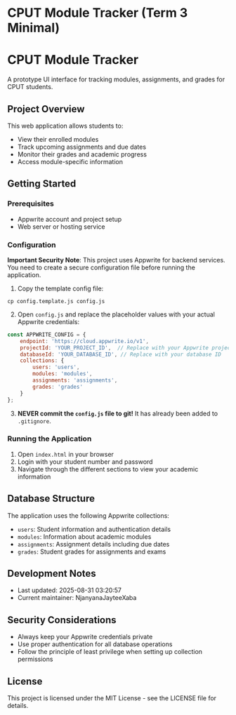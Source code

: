 # CPUT Module Tracker (Term 3 Minimal)

# CPUT Module Tracker

A prototype UI interface for tracking modules, assignments, and grades for CPUT students.

## Project Overview

This web application allows students to:
- View their enrolled modules
- Track upcoming assignments and due dates
- Monitor their grades and academic progress
- Access module-specific information

## Getting Started

### Prerequisites
- Appwrite account and project setup
- Web server or hosting service

### Configuration

**Important Security Note**: This project uses Appwrite for backend services. You need to create a secure configuration file before running the application.

1. Copy the template config file:
```
cp config.template.js config.js
```

2. Open `config.js` and replace the placeholder values with your actual Appwrite credentials:
```javascript
const APPWRITE_CONFIG = {
    endpoint: 'https://cloud.appwrite.io/v1',
    projectId: 'YOUR_PROJECT_ID',  // Replace with your Appwrite project ID
    databaseId: 'YOUR_DATABASE_ID', // Replace with your database ID
    collections: {
        users: 'users',
        modules: 'modules',
        assignments: 'assignments',
        grades: 'grades'
    }
};
```

3. **NEVER commit the `config.js` file to git!** It has already been added to `.gitignore`.

### Running the Application

1. Open `index.html` in your browser
2. Login with your student number and password
3. Navigate through the different sections to view your academic information

## Database Structure

The application uses the following Appwrite collections:
- `users`: Student information and authentication details
- `modules`: Information about academic modules
- `assignments`: Assignment details including due dates
- `grades`: Student grades for assignments and exams

## Development Notes

- Last updated: 2025-08-31 03:20:57
- Current maintainer: NjanyanaJayteeXaba

## Security Considerations

- Always keep your Appwrite credentials private
- Use proper authentication for all database operations
- Follow the principle of least privilege when setting up collection permissions

## License

This project is licensed under the MIT License - see the LICENSE file for details.
